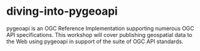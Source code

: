 # diving-into-pygeoapi
pygeoapi is an OGC Reference Implementation supporting numerous OGC API specifications. This workshop will cover publishing geospatial data to the Web using pygeoapi in support of the suite of OGC API standards.
